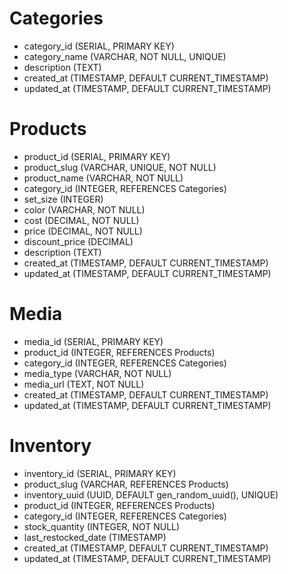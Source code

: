 # Categories

- category_id (SERIAL, PRIMARY KEY)
- category_name (VARCHAR, NOT NULL, UNIQUE)
- description (TEXT)
- created_at (TIMESTAMP, DEFAULT CURRENT_TIMESTAMP)
- updated_at (TIMESTAMP, DEFAULT CURRENT_TIMESTAMP)

# Products

- product_id (SERIAL, PRIMARY KEY)
- product_slug (VARCHAR, UNIQUE, NOT NULL)
- product_name (VARCHAR, NOT NULL)
- category_id (INTEGER, REFERENCES Categories)
- set_size (INTEGER)
- color (VARCHAR, NOT NULL)
- cost (DECIMAL, NOT NULL)
- price (DECIMAL, NOT NULL)
- discount_price (DECIMAL)
- description (TEXT)
- created_at (TIMESTAMP, DEFAULT CURRENT_TIMESTAMP)
- updated_at (TIMESTAMP, DEFAULT CURRENT_TIMESTAMP)

# Media

- media_id (SERIAL, PRIMARY KEY)
- product_id (INTEGER, REFERENCES Products)
- category_id (INTEGER, REFERENCES Categories)
- media_type (VARCHAR, NOT NULL)
- media_url (TEXT, NOT NULL)
- created_at (TIMESTAMP, DEFAULT CURRENT_TIMESTAMP)
- updated_at (TIMESTAMP, DEFAULT CURRENT_TIMESTAMP)

# Inventory

- inventory_id (SERIAL, PRIMARY KEY)
- product_slug (VARCHAR, REFERENCES Products)
- inventory_uuid (UUID, DEFAULT gen_random_uuid(), UNIQUE)
- product_id (INTEGER, REFERENCES Products)
- category_id (INTEGER, REFERENCES Categories)
- stock_quantity (INTEGER, NOT NULL)
- last_restocked_date (TIMESTAMP)
- created_at (TIMESTAMP, DEFAULT CURRENT_TIMESTAMP)
- updated_at (TIMESTAMP, DEFAULT CURRENT_TIMESTAMP)
